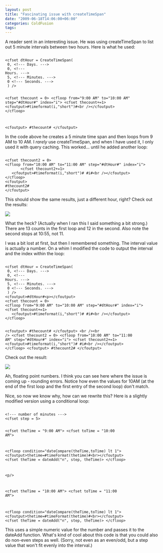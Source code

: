 ```yaml
---
layout: post
title: "Fascinating issue with createTimeSpan"
date: "2009-06-18T14:06:00+06:00"
categories: ColdFusion 
tags: 
---
```


A reader sent in an interesting issue. He was using createTimeSpan to list out 5 minute intervals between two hours. Here is what he used:
<!--more-->
<code>
&lt;cfset dtHour = CreateTimeSpan(
 0, &lt;!--- Days. ---&gt;
 0, &lt;!---
Hours. ---&gt;
 5, &lt;!--- Minutes. ---&gt;
 0 &lt;!--- Seconds. ---&gt;
 ) /&gt;

&lt;cfset thecount = 0&gt;
&lt;cfloop from="9:00 AM" to="10:00 AM" step="#dtHour#" index="i"&gt;
&lt;cfset thecount+=1&gt;
   &lt;cfoutput&gt;#timeformat(i,"short")#&lt;br /&gt;&lt;/cfoutput&gt;
&lt;/cfloop&gt;

&lt;cfoutput&gt;
   #thecount#
&lt;/cfoutput&gt;
</code>

In the code above he creates a 5 minute time span and then loops from 9 AM to 10 AM. I <i>rarely</i> use createTimeSpan, and when I have used it, I only used it with query caching. This worked... until he added another loop:

<code>
&lt;cfset thecount2 = 0&gt;
&lt;cfloop from="10:00 AM" to="11:00 AM" step="#dtHour#" index="i"&gt;
       &lt;cfset thecount2+=1&gt;
   &lt;cfoutput&gt;#timeformat(i,"short")# #i#&lt;br /&gt;&lt;/cfoutput&gt;
&lt;/cfloop&gt;
&lt;cfoutput&gt;
#thecount2#
&lt;/cfoutput&gt;
</code>

This should show the same results, just a different hour, right? Check out the results:

<img src="https://static.raymondcamden.com/images//Picture 330.png">

What the heck? (Actually when I ran this I said something a bit strong.) There are 13 counts in the first loop and 12 in the second. Also note the second stops at 10:55, not 11. 

I was a bit lost at first, but then I remembered something. The interval value is actually a number. On a whim I modified the code to output the interval and the index within the loop:

<code>
&lt;cfset dtHour = CreateTimeSpan(
 0, &lt;!--- Days. ---&gt;
 0, &lt;!---
Hours. ---&gt;
 5, &lt;!--- Minutes. ---&gt;
 0 &lt;!--- Seconds. ---&gt;
 ) /&gt;
&lt;cfoutput&gt;#dtHour#&lt;p&gt;&lt;/cfoutput&gt;
&lt;cfset thecount = 0&gt;
&lt;cfloop from="9:00 AM" to="10:00 AM" step="#dtHour#" index="i"&gt;
&lt;cfset thecount+=1&gt;
   &lt;cfoutput&gt;#timeformat(i,"short")# #i#&lt;br /&gt;&lt;/cfoutput&gt;
&lt;/cfloop&gt;

&lt;cfoutput&gt;
   #thecount#
&lt;/cfoutput&gt;
&lt;br /&gt;&lt;br /&gt;
&lt;cfset thecount2 = 0&gt;
&lt;cfloop from="10:00 AM" to="11:00 AM" step="#dtHour#" index="i"&gt;
       &lt;cfset thecount2+=1&gt;
   &lt;cfoutput&gt;#timeformat(i,"short")# #i#&lt;br /&gt;&lt;/cfoutput&gt;
&lt;/cfloop&gt;
&lt;cfoutput&gt;
#thecount2#
&lt;/cfoutput&gt;
</code>

Check out the result:

<img src="https://static.raymondcamden.com/images/cfjedi//Picture 414.png">

Ah, floating point numbers. I think you can see here where the issue is coming up - rounding errors. Notice how even the values for 10AM (at the end of the first loop and the first entry of the second loop) don't match. 

Nice, so now we know why, how can we rewrite this? Here is a slightly modified version using a conditional loop:

<code>
&lt;!--- number of minutes ---&gt;
&lt;cfset step = 5&gt;

&lt;cfset theTime = "9:00 AM"&gt;
&lt;cfset toTime = "10:00 AM"&gt;

&lt;cfloop condition="dateCompare(theTime,toTime) lt 1"&gt;
	&lt;cfoutput&gt;thetime=#timeFormat(thetime)#&lt;br&gt;&lt;/cfoutput&gt;
	&lt;cfset theTime = dateAdd("n", step, theTime)&gt;
&lt;/cfloop&gt;

&lt;p/&gt;

&lt;cfset theTime = "10:00 AM"&gt;
&lt;cfset toTime = "11:00 AM"&gt;

&lt;cfloop condition="dateCompare(theTime,toTime) lt 1"&gt;
	&lt;cfoutput&gt;thetime=#timeFormat(thetime)#&lt;br&gt;&lt;/cfoutput&gt;
	&lt;cfset theTime = dateAdd("n", step, theTime)&gt;
&lt;/cfloop&gt;
</code>

This uses a simple numeric value for the number and passes it to the dateAdd function. What's kind of cool about this code is that you could also do non-even steps as well. (Sorry, not even as an even/odd, but a step value that won't fit evenly into the interval.)